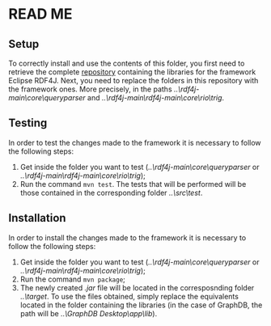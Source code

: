 # READ ME

## Setup
To correctly install and use the contents of this folder, you first need to retrieve the complete [repository](https://github.com/eclipse-rdf4j/rdf4j) containing the libraries for the framework Eclipse RDF4J. Next, you need to replace the folders in this repository with the framework ones. More precisely, in the paths _..\rdf4j-main\core\queryparser_ and _..\rdf4j-main\rdf4j-main\core\rio\trig_.

## Testing
In order to test the changes made to the framework it is necessary to follow the following steps:
1. Get inside the folder you want to test (_..\rdf4j-main\core\queryparser_ or _..\rdf4j-main\rdf4j-main\core\rio\trig_);
2. Run the command `mvn test`.
The tests that will be performed will be those contained in the corresponding folder _..\src\test_.

## Installation
In order to install the changes made to the framework it is necessary to follow the following steps:
1. Get inside the folder you want to test (_..\rdf4j-main\core\queryparser_ or _..\rdf4j-main\rdf4j-main\core\rio\trig_);
2. Run the command `mvn package`;
3. The newly created _.jar_ file will be located in the corresposnding folder _..\target_.
To use the files obtained, simply replace the equivalents located in the folder containing the libraries (in the case of GraphDB, the path will be _..\GraphDB Desktop\app\lib_).
